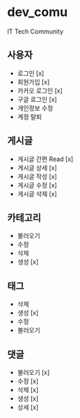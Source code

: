 # dev_comu

IT Tech Community

## 사용자

- 로그인 [x]
- 회원가입 [x]
- 카카오 로그인 [x]
- 구글 로그인 [x]
- 개인정보 수정
- 계정 탈퇴

## 게시글

- 게시글 간편 Read [x]
- 게시글 상세 [x]
- 게시글 작성 [x]
- 게시글 수정 [x]
- 게시글 삭제 [x]

## 카테고리

- 불러오기
- 수정
- 삭제
- 생성 [x]

## 태그

- 삭제
- 생성 [x]
- 수정
- 불러오기

## 댓글

- 불러오기 [x]
- 수정 [x]
- 삭제 [x]
- 생성 [x]
- 상세 [x]

##
